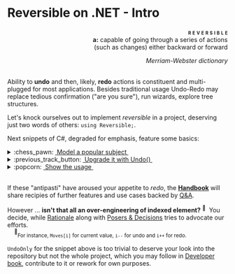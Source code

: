 # Reversible on .NET - Intro

<p dir="rtl";><span style="font-variant:small-caps;"><b>r&nbsp;e v e r s i b l e&nbsp;&nbsp;&nbsp;</b></span><br><b>a:</b>&nbsp;capable of going through a series of actions<br/>such as changes) either backward or forward)</p>
<p dir="rtl";><i>Merriam-Webster dictionary</i></p>

&nbsp;\
Ability to __undo__ and then, likely, __redo__ actions is constituent and multi-plugged for most applications. Besides traditional usage Undo-Redo may replace tedious confirmation ("are you sure"), run wizards, explore tree structures. 

Let's knock ourselves out to implement _reversible_ in a project, deserving just two words of others:&nbsp;`using Reversible;`.

Next snippets of C#, degraded for emphasis, feature some basics:
<details>
<summary>:chess_pawn:&nbsp;<ins>&nbsp;Model a popular subject&nbsp;</ins></summary>

```csharp
class Chess<T>
{
    bool _blackOn;
    virtual T _move { get; set; }

    T Move {
        get => _move;
        set {
            Validate(value);
            _move = value; _blackOn ^= true;
            Notify();
        }
    }

    virtual void Validate(T value) { ... } // check notation and validate move here
    virtual void Notify() => Console.WriteLine($"{(_blackOn ? "black" : "white")}: {Move}");
}
```

</details>

<details>
    <summary>:previous_track_button:&nbsp;<ins>&nbsp;Upgrade it with Undo()&nbsp;</ins></summary>

```csharp
using Reversible;

public class IndulgentChess<T> : Chess<T>, IUndoable
{
    IUndoable<T> _backup = UndoOnly.Empty<T>();
    override T _move { get => _backup.Item; set => _backup.Item = value; }

    void Undo(int steps = 1) => _backup.Undo(steps);
}
```

</details>

<details>
<summary>:popcorn:&nbsp;<ins>&nbsp;Show the usage&nbsp;</ins></summary>

```csharp
var game = new IndulgentChess<string> { Move = "d4" }; // white begin ...
game.Move = "Nf6"; // Indian Defence
game.Move = "c4"; 
game.Move = "0-1"; // a world champion would resign the game ...
game.Undo(); // ... but not you
game.Move("e6");
// ...
```

&nbsp;&nbsp;&nbsp;&nbsp;<sup>:information_source:</sup>&nbsp;<sub>Game sample inspired by [Champions Chess Tour 2022](https://en.wikipedia.org/wiki/Carlsen%E2%80%93Niemann_controversy)</sub>
</details>  

&nbsp;\
If these "antipasti" have aroused your appetite to *redo*, the __[Handbook](readme+/handbook)__ will share recipies of further features and use cases backed by [Q&A](readme+/reversible_q-a.md).

However ... __isn't that all an over-engineering of indexed element?__ <sup>:hammer:</sup>&nbsp; You decide, while [Rationale](readme+/reversible_reason.md) along with [Posers & Decisions](readme+/reversible_posers.md) tries to advocate our efforts.\
&nbsp;&nbsp;&nbsp;&nbsp;<sup>:hammer:</sup><sub>For instance, `Moves[i]` for current value, `i--` for undo and `i++` for redo.</sub>

`UndoOnly` for the snippet above is too trivial to deserve your look into the repository but not the whole project, which you may follow in [Developer book](readme+/devbook), contribute to it or rework for own purposes.
